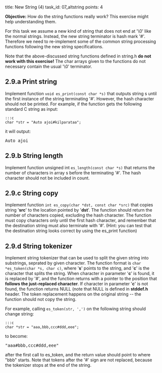 title: New String (4)
task_id: 07_altstring
points: 4


**Objective:** How do the string functions really work? This exercise
might help understanding them.

For this task we assume a new kind of string that does not end at '\0'
like the normal strings. Instead, the new string terminator is hash
mark '#'. Therefore we need to re-implement some of the common string
processing functions following the new string specifications.

Note that the above-discussed string functions defined in
string.h **do not work with this exercise!** The char arrays given to
the functions do not necessary contain the usual '\0' terminator.

2.9.a Print string
------------------

Implement function `void es_print(const char *s)` that outputs string
s until the first instance of the string terminating '#'. However, the
hash character should not be printed. For example, if the function
gets the following standard C string as input:

    :::c
    char *str = "Auto ajoi#kilparataa";

it will output:

<pre>
Auto ajoi</pre>

2.9.b String length
-------------------

Implement function unsigned int `es_length(const char *s)` that
returns the number of characters in array s before the terminating
'#'. The hash character should not be included in count.

2.9.c String copy
-----------------

Implement function `int es_copy(char *dst, const char *src)` that
copies string '**src**' to the location pointed by '**dst**'. The
function should return the number of characters copied, excluding the
hash character. The function must copy characters only until the first
hash character, and remember that the destination string must also
terminate with '#'. (Hint: you can test that the destination string
looks correct by using the es_print function)

2.9.d String tokenizer
----------------------

Implement string tokenizer that can be used to split the given string
into substrings, seprated by given character. The function format is
`char *es_token(char *s, char c)`, where '**s**' points to the string,
and '**c**' is the character that splits the string. When character in
parameter '**c**' is found, it is replaced by '#', and the function
returns with a pointer to the position that **follows the
just-replaced character**. If character in parameter '**c**' is not
found, the function returns NULL (note that NULL is defined
in **stddef.h** header. The token replacement happens on the original
string -- the function should not copy the string.

For example, calling `es_token(str, ',')` on the following string
should change string:

    :::c
    char *str = "aaa,bbb,ccc#ddd,eee";

to become:

<pre>
"aaa#bbb,ccc#ddd,eee"</pre>

after the first call to es_token, and the return value should point to
where "bbb" starts. Note that tokens after the '#' sign are not
replaced, because the tokenizer stops at the end of the string.

